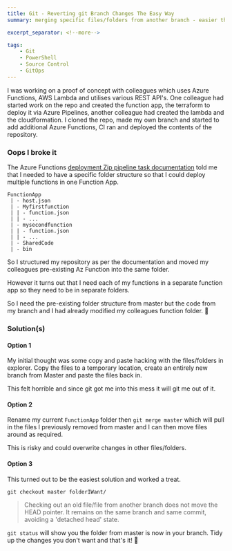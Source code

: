 ```yaml
---
title: Git - Reverting git Branch Changes The Easy Way
summary: merging specific files/folders from another branch - easier than expected

excerpt_separator: <!--more-->

tags:
    - Git
    - PowerShell
    - Source Control
    - GitOps
---
```


I was working on a proof of concept with colleagues which uses Azure Functions, AWS Lambda and utilises various REST API's. One colleague had started work on the repo and created the function app, the terraform to deploy it via Azure Pipelines, another colleague had created the lambda and the cloudformation. I cloned the repo, made my own branch and started to add additional Azure Functions, CI ran and deployed the contents of the repository.

<!--more-->

### Oops I broke it

The Azure Functions [deployment Zip pipeline task documentation](https://docs.microsoft.com/en-gb/azure/azure-functions/deployment-zip-push#deployment-zip-file-requirements) told me that I needed to have a specific folder structure so that I could deploy multiple functions in one Function App.

```
FunctionApp
 | - host.json
 | - Myfirstfunction
 | | - function.json
 | | - ...  
 | - mysecondfunction
 | | - function.json
 | | - ...  
 | - SharedCode
 | - bin
```

So I structured my repository as per the documentation and moved my colleagues pre-existing Az Function into the same folder.

However it turns out that I need each of my functions in a separate function app so they need to be in separate folders.

So I need the pre-existing folder structure from master but the code from my branch and I had already modified my colleagues function folder. 🤔

### Solution(s)

#### Option 1
My initial thought was some copy and paste hacking with the files/folders in explorer. Copy the files to a temporary location, create an entirely new branch from Master and paste the files back in.

This felt horrible and since git got me into this mess it will git me out of it.

#### Option 2
Rename my current `FunctionApp` folder then `git merge master` which will pull in the files I previously removed from master and I can then move files around as required.

This is risky and could overwrite changes in other files/folders.

#### Option 3
This turned out to be the easiest solution and worked a treat.

`git checkout master folderIWant/`

> Checking out an old file/file from another branch does not move the HEAD pointer. It remains on the same branch and same commit, avoiding a 'detached head' state.

`git status` will show you the folder from master is now in your branch. Tidy up the changes you don't want and that's it! 🎉